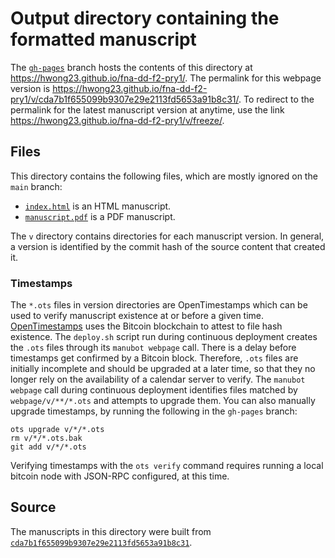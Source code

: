 # Output directory containing the formatted manuscript

The [`gh-pages`](https://github.com/hwong23/fna-dd-f2-pry1/tree/gh-pages) branch hosts the contents of this directory at <https://hwong23.github.io/fna-dd-f2-pry1/>.
The permalink for this webpage version is <https://hwong23.github.io/fna-dd-f2-pry1/v/cda7b1f655099b9307e29e2113fd5653a91b8c31/>.
To redirect to the permalink for the latest manuscript version at anytime, use the link <https://hwong23.github.io/fna-dd-f2-pry1/v/freeze/>.

## Files

This directory contains the following files, which are mostly ignored on the `main` branch:

+ [`index.html`](index.html) is an HTML manuscript.
+ [`manuscript.pdf`](manuscript.pdf) is a PDF manuscript.

The `v` directory contains directories for each manuscript version.
In general, a version is identified by the commit hash of the source content that created it.

### Timestamps

The `*.ots` files in version directories are OpenTimestamps which can be used to verify manuscript existence at or before a given time.
[OpenTimestamps](https://opentimestamps.org/) uses the Bitcoin blockchain to attest to file hash existence.
The `deploy.sh` script run during continuous deployment creates the `.ots` files through its `manubot webpage` call.
There is a delay before timestamps get confirmed by a Bitcoin block.
Therefore, `.ots` files are initially incomplete and should be upgraded at a later time, so that they no longer rely on the availability of a calendar server to verify.
The `manubot webpage` call during continuous deployment identifies files matched by `webpage/v/**/*.ots` and attempts to upgrade them.
You can also manually upgrade timestamps, by running the following in the `gh-pages` branch:

```shell
ots upgrade v/*/*.ots
rm v/*/*.ots.bak
git add v/*/*.ots
```

Verifying timestamps with the `ots verify` command requires running a local bitcoin node with JSON-RPC configured, at this time.

## Source

The manuscripts in this directory were built from
[`cda7b1f655099b9307e29e2113fd5653a91b8c31`](https://github.com/hwong23/fna-dd-f2-pry1/commit/cda7b1f655099b9307e29e2113fd5653a91b8c31).
